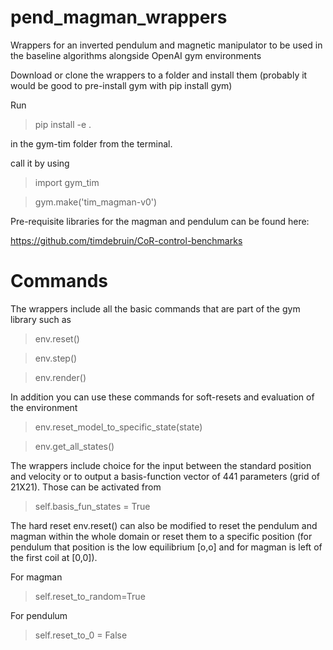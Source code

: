 # pend_magman_wrappers
Wrappers for an inverted pendulum and magnetic manipulator to be used in the baseline algorithms alongside OpenAI gym environments

Download or clone the wrappers to a folder and install them (probably it would be good to pre-install gym with pip install gym)

Run 
> pip install -e . 

in the gym-tim folder from the terminal.

call it by using 

> import gym_tim

> gym.make('tim_magman-v0')


Pre-requisite libraries for the magman and pendulum can be found here:

https://github.com/timdebruin/CoR-control-benchmarks


# Commands

The wrappers include all the basic commands that are part of the gym library such as 

> env.reset()

> env.step()

> env.render()

In addition you can use these commands for soft-resets and evaluation of the environment

> env.reset_model_to_specific_state(state)

> env.get_all_states()

The wrappers include choice for the input between the standard position and velocity or to output a basis-function vector of 441 parameters (grid of 21X21). Those can be activated from

> self.basis_fun_states = True

The hard reset env.reset() can also be modified to reset the pendulum and magman within the whole domain or reset them to a specific position (for pendulum that position is the low equilibrium [o,o] and for magman is left of the first coil at [0,0]).

For magman

> self.reset_to_random=True

For pendulum

> self.reset_to_0 = False






 
